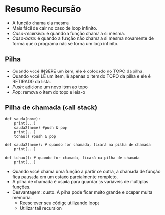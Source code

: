  # Resumo Recursão

- A função chama ela mesma
- Mais fácil de cair no caso de loop infinito.
- *Caso-recursivo:* é quando a função chama a si mesma.
- *Caso-base:* é quando a função não chama a si mesma novamente de forma que o programa não se torna um loop infinito.

## Pilha

- Quando você INSERE um item, ele é colocado no TOPO da pilha.
- Quando você LÊ um item, lê apenas o item do TOPO da pilha e ele é RETIRADO da lista.
- *Push*: adicione um novo item ao topo
- *Pop*: remova o item do topo e leia-o

## Pilha de chamada (call stack)

```
def sauda(nome):
    print(...)
    sauda2(nome) #push & pop
    print(...)
    tchau() #push & pop

def sauda2(nome): # quando for chamada, ficará na pilha de chamada
    print(...)

def tchau(): # quando for chamada, ficará na pilha de chamada
    print(...)
 ```

- Quando você chama uma função a partir de outra, a chamada de função fica pausada em um estado parcialmente completo.
- A pilha de chamada é usada para guardar as variáveis de múltiplas funções.
- Desvantagem: custo. A pilha pode ficar muito grande e ocupar muita memória.
    - Reescrever seu código utilizando loops
    - Utilizar tail recursion
